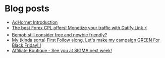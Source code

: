 # Blog posts
<!-- BLOG-POST-LIST:START -->
- [AdHornet Introduction](https://afflift.com/f/threads/adhornet-introduction.9885/)
- [The best Forex CPL offers! Monetize your traffic with Datify.Link ⚡️](https://afflift.com/f/threads/the-best-forex-cpl-offers-monetize-your-traffic-with-datify-link-%E2%9A%A1%EF%B8%8F.9606/)
- [Bemob still consider free and newbie friendly?](https://afflift.com/f/threads/bemob-still-consider-free-and-newbie-friendly.9364/)
- [My &lpar;kinda sorta&rpar; First Follow along. Let&#39;s make my campaign GREEN For Black Friday!!!](https://afflift.com/f/threads/my-kinda-sorta-first-follow-along-lets-make-my-campaign-green-for-black-friday.9865/)
- [Affiliate Boutique - See you at SIGMA next week!](https://afflift.com/f/threads/affiliate-boutique-see-you-at-sigma-next-week.9884/)
<!-- BLOG-POST-LIST:END -->
